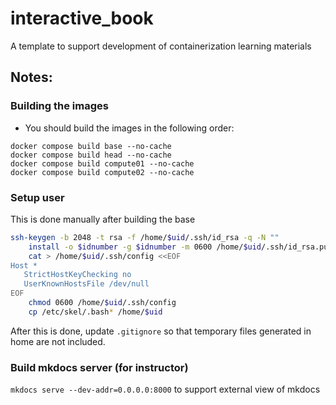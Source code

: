 # interactive_book
A template to support development of containerization learning materials

## Notes:

### Building the images

- You should build the images in the following order:
~~~
docker compose build base --no-cache
docker compose build head --no-cache
docker compose build compute01 --no-cache
docker compose build compute02 --no-cache
~~~

### Setup user

This is done manually after building the base

~~~bash
ssh-keygen -b 2048 -t rsa -f /home/$uid/.ssh/id_rsa -q -N ""
    install -o $idnumber -g $idnumber -m 0600 /home/$uid/.ssh/id_rsa.pub /home/$uid/.ssh/authorized_keys
    cat > /home/$uid/.ssh/config <<EOF
Host *
   StrictHostKeyChecking no
   UserKnownHostsFile /dev/null
EOF
    chmod 0600 /home/$uid/.ssh/config
    cp /etc/skel/.bash* /home/$uid
~~~

After this is done, update `.gitignore` so that temporary files generated in home are not included. 

### Build mkdocs server (for instructor)

`mkdocs serve --dev-addr=0.0.0.0:8000` to support external view of mkdocs
